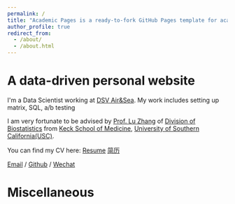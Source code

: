 ```yaml
---
permalink: /
title: "Academic Pages is a ready-to-fork GitHub Pages template for academic personal websites"
author_profile: true
redirect_from: 
  - /about/
  - /about.html
---
```

A data-driven personal website
======
I'm a Data Scientist working at [DSV Air&Sea](https://www.dsv.com/en-us/). My work includes setting up matrix, SQL, a/b testing

I am very fortunate to be advised by [Prof. Lu Zhang](https://luzhangstat.github.io) of [Division of Biostatistics](https://keck.usc.edu/biostatistics/) from [Keck School of Medicine](https://keck.usc.edu), [University of Southern California(USC)](https://www.usc.edu).

You can find my CV here: [Resume](../assets/Toby_Zhou_Resume___ENG.pdf) [简历](../assets/Toby_Zhou_Resume___ENG.pdf)

[Email](mailto:zhouzhih@usc.edu) / [Github](https://github.com/zhouzhihao0319) / [Wechat](../images/wechat.jpg)

Miscellaneous
======



